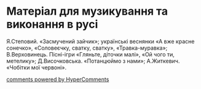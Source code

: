 <div id="hypercomments_widget" class="js-hypercomments-widget invisible"></div>

# Матеріал для музикування  та виконання в русі

Я.Степовий. «Засмучений зайчик»; українські веснянки «А вже красне сонечко», «Соловеєчку, сватку, сватку», «Травка-муравка»; В.Верховинець. Пісні-ігри «Гляньте, діточки малі», «Ой чого ти, метелику»; Д.Височковська. «Потанцюймо з нами»; А.Житкевич. «Чобітки мої червоні».

<div class="js-hypercomments-container">
    <a href="http://hypercomments.com" class="hc-link" title="comments widget">comments powered by HyperComments</a>
</div>